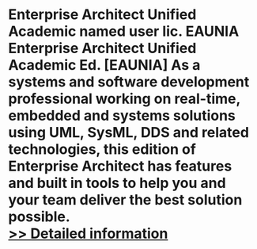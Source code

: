 # Enterprise Architect Unified Academic named user lic. EAUNIA<br />Enterprise Architect Unified Academic Ed. [EAUNIA] As a systems and software development professional working on real-time, embedded and systems solutions using UML, SysML, DDS and related technologies, this edition of Enterprise Architect has features and built in tools to help you and your team deliver the best solution possible.<br />[>> Detailed information](https://secure.shareit.com/shareit/product.html?productid=300367126&affiliateid=200057808)